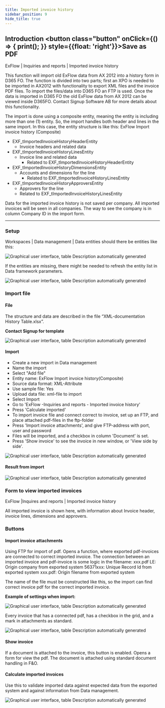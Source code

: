 ```yaml
---
title: Imported invoice history
sidebar_position: 9
hide_title: true
---
```

## Introduction <button class="button" onClick={() => { print(); }} style={{float: 'right'}}>Save as PDF</button>

ExFlow \| Inquiries and reports \| Imported invoice history

This function will import old ExFlow data from AX 2012 into a history form in D365 FO. The function is divided into two parts; first an XPO is needed to be imported in AX2012 with functionality to export XML files and the invoice PDF files. To import the files/data into D365 FO an FTP is used. Once the data is imported in D365 FO the old ExFlow data from AX 2012 can be viewed inside D365FO. Contact Signup Software AB for more details about this functionality.

The import is done using a composite entity, meaning the entity is including more than one (1) entity. So, the import handles both header and lines in the same import.
In this case, the entity structure is like this:
ExFlow Import invoice history (Composite)

- EXF_tImportedInvoiceHistoryHeaderEntity
    - Invoice headers and related data
- EXF_tImportedInvoiceHistoryLinesEntity
    - Invoice line and related data
        - Related to EXF_tImportedInvoiceHistoryHeaderEntity
- EXF_tImportedInvoiceHistoryDimensionsEntity
    - Accounts and dimensions for the line
        - Related to EXF_tImportedInvoiceHistoryLinesEntity
- EXF_tImportedInvoiceHistoryApproversEntity
    - Approvers for the line
    - Related to EXF_tImportedInvoiceHistoryLinesEntity

Data for the imported invoice history is not saved per company. All imported invoices will be seen in all companies. The way to see the company is in column Company ID in the import form.
______________________________________________________________________________

### Setup
Workspaces | Data management | Data entities should there be entities like this:

![Graphical user interface, table Description automatically generated](@site/static/img/media/image439.png)

If the entities are missing, there might be needed to refresh the entity list in Data framework parameters.

![Graphical user interface, table Description automatically generated](@site/static/img/media/image440.png)

### Import file

#### File
The structure and data are described in the file “XML-documentation History Table.xlsx”.

**Contact Signup for template**

![Graphical user interface, table Description automatically generated](@site/static/img/media/image442.png)

#### Import
- Create a new import in Data management
- Name the import
- Select "Add file"
- Entity name: ExFlow Import invoice history(Composite)
- Source data format: XML-Attribute
- Use sample file: Yes
- Upload data file: xml-file to import
- Select Import 
- Go to 'ExFlow -Inquiries and reports - Imported invoice history'
- Press 'Calculate imported'
- To import invoice file and connect correct to invoice, set up an FTP, and place attached pdf-files in the ftp-folder
- Press 'Import invoice attachments', and give FTP-address with port, user and password
- Files will be imported, and a checkbox in column 'Document' is set.
- Press 'Show invoice' to see the invoice in new window, or 'View side by side'.

![Graphical user interface, table Description automatically generated](@site/static/img/media/image441.png)

#### Result from import

![Graphical user interface, table Description automatically generated](@site/static/img/media/image443.png)

### Form to view imported invoices
ExFlow |Inquires and reports | Imported invoice history

All imported invoice is shown here, with information about Invoice header, invoice lines, dimensions and approvers.

### Buttons
#### Import invoice attachments

Using FTP for import of pdf.
Opens a function, where exported pdf-invoices are connected to correct imported invoice. 
The connection between an imported invoice and pdf-invoice is some logic in the filename: xxx.pdf
LE: Origin company from exported system
56371xxx: Unique Record Id from exported system
xxx.pdf: Origin filename from exported system

The name of the file must be constructed like this, so the import can find correct invoice pdf for the correct imported invoice.

**Example of settings when import:**

![Graphical user interface, table Description automatically generated](@site/static/img/media/image444.png)

Every invoice that has a connected pdf, has a checkbox in the grid, and a mark in attachments as standard.

![Graphical user interface, table Description automatically generated](@site/static/img/media/image445.png)

#### Show invoice
If a document is attached to the invoice, this button is enabled. Opens a form for view the pdf. 
The document is attached using standard document handling in F&O.

#### Calculate imported invoices
Use this to validate imported data against expected data from the exported system and against information from Data management. 

![Graphical user interface, table Description automatically generated](@site/static/img/media/image446.png)

